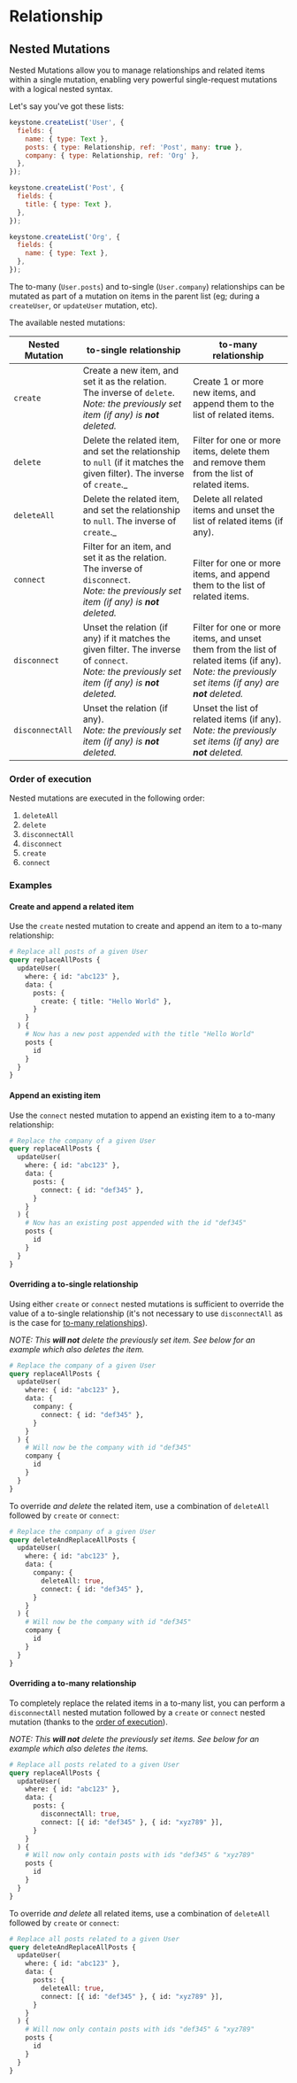<!--[meta]
section: field-types
title: Relationship
[meta]-->

# Relationship

## Nested Mutations

Nested Mutations allow you to manage relationships and related items within a
single mutation, enabling very powerful single-request mutations with a logical
nested syntax.

Let's say you've got these lists:

```javascript
keystone.createList('User', {
  fields: {
    name: { type: Text },
    posts: { type: Relationship, ref: 'Post', many: true },
    company: { type: Relationship, ref: 'Org' },
  },
});

keystone.createList('Post', {
  fields: {
    title: { type: Text },
  },
});

keystone.createList('Org', {
  fields: {
    name: { type: Text },
  },
});
```

The to-many (`User.posts`) and to-single (`User.company`) relationships can be
mutated as part of a mutation on items in the parent list (eg; during a
`createUser`, or `updateUser` mutation, etc).

The available nested mutations:

| Nested Mutation | to-single relationship                                                                                                                                 | to-many relationship                                                                                                                                      |
|-----------------|--------------------------------------------------------------------------------------------------------------------------------------------------------|-----------------------------------------------------------------------------------------------------------------------------------------------------------|
| `create`        | Create a new item, and set it as the relation. The inverse of `delete`.<br/>_Note: the previously set item (if any) is **not** deleted._               | Create 1 or more new items, and append them to the list of related items.                                                                                 |
| `delete`        | Delete the related item, and set the relationship to `null` (if it matches the given filter). The inverse of `create`._                                | Filter for one or more items, delete them and remove them from the list of related items.                                                                 |
| `deleteAll`     | Delete the related item, and set the relationship to `null`. The inverse of `create`._                                                                 | Delete all related items and unset the list of related items (if any).                                                                                    |
| `connect`       | Filter for an item, and set it as the relation. The inverse of `disconnect`. <br/>_Note: the previously set item (if any) is **not** deleted._         | Filter for one or more items, and append them to the list of related items.                                                                               |
| `disconnect`    | Unset the relation (if any) if it matches the given filter. The inverse of `connect`.<br/>_Note: the previously set item (if any) is **not** deleted._ | Filter for one or more items, and unset them from the list of related items (if any). <br/>_Note: the previously set items (if any) are **not** deleted._ |
| `disconnectAll` | Unset the relation (if any). <br/>_Note: the previously set item (if any) is **not** deleted._                                                         | Unset the list of related items (if any). <br/>_Note: the previously set items (if any) are **not** deleted._                                             |

### Order of execution

Nested mutations are executed in the following order:

1. `deleteAll`
2. `delete`
1. `disconnectAll`
2. `disconnect`
3. `create`
4. `connect`

### Examples

#### Create and append a related item

Use the `create` nested mutation to create and append an item to a to-many
relationship:

<!-- prettier-ignore -->

```graphql
# Replace all posts of a given User
query replaceAllPosts {
  updateUser(
    where: { id: "abc123" },
    data: {
      posts: {
        create: { title: "Hello World" },
      }
    }
  ) {
    # Now has a new post appended with the title "Hello World"
    posts {
      id
    }
  }
}
```

#### Append an existing item

Use the `connect` nested mutation to append an existing item to a to-many
relationship:

<!-- prettier-ignore -->

```graphql
# Replace the company of a given User
query replaceAllPosts {
  updateUser(
    where: { id: "abc123" },
    data: {
      posts: {
        connect: { id: "def345" },
      }
    }
  ) {
    # Now has an existing post appended with the id "def345"
    posts {
      id
    }
  }
}
```

#### Overriding a to-single relationship

Using either `create` or `connect` nested mutations is sufficient to override
the value of a to-single relationship (it's not necessary to use `disconnectAll`
as is the case for [to-many relationships](#overriding-a-to-many-relationship)).

_NOTE: This **will not** delete the previously set item. See below for an example
which also deletes the item._

<!-- prettier-ignore -->

```graphql
# Replace the company of a given User
query replaceAllPosts {
  updateUser(
    where: { id: "abc123" },
    data: {
      company: {
        connect: { id: "def345" },
      }
    }
  ) {
    # Will now be the company with id "def345"
    company {
      id
    }
  }
}
```

To override _and delete_ the related item, use a combination of `deleteAll`
followed by `create` or `connect`:

<!-- prettier-ignore -->

```graphql
# Replace the company of a given User
query deleteAndReplaceAllPosts {
  updateUser(
    where: { id: "abc123" },
    data: {
      company: {
        deleteAll: true,
        connect: { id: "def345" },
      }
    }
  ) {
    # Will now be the company with id "def345"
    company {
      id
    }
  }
}
```

#### Overriding a to-many relationship

To completely replace the related items in a to-many list, you can perform a
`disconnectAll` nested mutation followed by a `create` or `connect` nested
mutation (thanks to the [order of execution](#order-of-execution)).

_NOTE: This **will not** delete the previously set items. See below for an example
which also deletes the items._

<!-- prettier-ignore -->

```graphql
# Replace all posts related to a given User
query replaceAllPosts {
  updateUser(
    where: { id: "abc123" },
    data: {
      posts: {
        disconnectAll: true,
        connect: [{ id: "def345" }, { id: "xyz789" }],
      }
    }
  ) {
    # Will now only contain posts with ids "def345" & "xyz789"
    posts {
      id
    }
  }
}
```

To override _and delete_ all related items, use a combination of `deleteAll`
followed by `create` or `connect`:

<!-- prettier-ignore -->

```graphql
# Replace all posts related to a given User
query deleteAndReplaceAllPosts {
  updateUser(
    where: { id: "abc123" },
    data: {
      posts: {
        deleteAll: true,
        connect: [{ id: "def345" }, { id: "xyz789" }],
      }
    }
  ) {
    # Will now only contain posts with ids "def345" & "xyz789"
    posts {
      id
    }
  }
}
```

